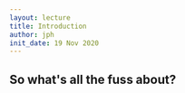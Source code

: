 ```yaml
---
layout: lecture
title: Introduction
author: jph
init_date: 19 Nov 2020
---
```


## So what's all the fuss about? 

